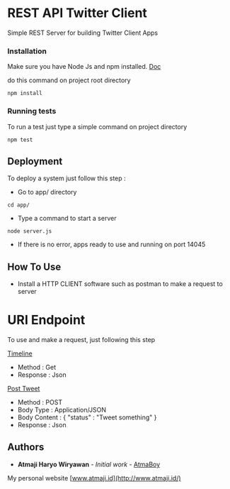 # REST API Twitter Client

Simple REST Server for building Twitter Client Apps

### Installation

Make sure you have Node Js and npm installed. [Doc](https://docs.npmjs.com/getting-started/installing-node)

do this command on project root directory

```
npm install
```

### Running tests

To run a test just type a simple command on project directory

```
npm test
```

## Deployment

To deploy a system just follow this step :

* Go to app/ directory

```
cd app/
```

* Type a command to start a server


```
node server.js
```

* If there is no error, apps ready to use and running on port 14045

## How To Use

* Install a HTTP CLIENT software such as postman to make a request to server

# URI Endpoint

To use and make a request, just following this step

[Timeline](http://{{url}}:14045/timeline)
* Method : Get
* Response : Json

[Post Tweet](http://{{url}}:14045/update)
* Method        : POST
* Body Type     : Application/JSON
* Body Content  : { "status" : "Tweet something" }
* Response      : Json

## Authors

* **Atmaji Haryo Wiryawan** - *Initial work* - [AtmaBoy](https://github.com/atmaboy)

My personal website [www.atmaji.id](http://www.atmaji.id/)